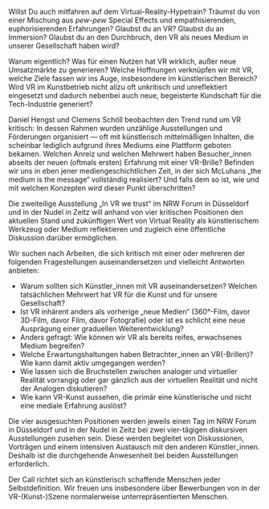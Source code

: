 Willst Du auch mitfahren auf dem Virtual-Reality-Hypetrain? Träumst du von einer Mischung aus *pew-pew* Special Effects und empathisierenden, euphorisierenden Erfahrungen? Glaubst du an VR? Glaubst du an Immersion? Glaubst du an den Durchbruch, den VR als neues Medium in unserer Gesellschaft haben wird?

Warum eigentlich? Was für einen Nutzen hat VR wirklich, außer neue Umsatzmärkte zu generieren? Welche Hoffnungen verknüpfen wir mit VR, welche Ziele fassen wir ins Auge, insbesondere im künstlerischen Bereich? Wird VR im Kunstbetrieb nicht allzu oft unkritisch und unreflektiert eingesetzt und dadurch nebenbei auch neue, begeisterte Kundschaft für die Tech-Industrie generiert?

Daniel Hengst und Clemens Schöll beobachten den Trend rund um VR kritisch: In dessen Rahmen wurden unzählige Ausstellungen und Förderungen organisiert — oft mit künstlerisch mittelmäßigen Inhalten, die scheinbar lediglich aufgrund ihres Mediums eine Plattform geboten bekamen. Welchen Anreiz und welchen Mehrwert haben Besucher_innen abseits der neuen (oftmals ersten) Erfahrung mit einer VR-Brille? Befinden wir uns in eben jener mediengeschichtlichen Zeit, in der sich McLuhans „the medium is the message“ vollständig realisiert? Und falls dem so ist, wie und mit welchen Konzepten wird dieser Punkt überschritten?

Die zweiteilige Ausstellung „In VR we trust“ im NRW Forum in Düsseldorf und in der Nudel in Zeitz will anhand von vier kritischen Positionen den aktuellen Stand und zukünftigen Wert von Virtual Reality als künstlerischem Werkzeug oder Medium reflektieren und zugleich eine öffentliche Diskussion darüber ermöglichen.

Wir suchen nach Arbeiten, die sich kritisch mit einer oder mehreren der folgenden Fragestellungen auseinandersetzen und vielleicht Antworten anbieten:

- Warum sollten sich Künstler_innen mit VR auseinandersetzen? Welchen tatsächlichen Mehrwert hat VR für die Kunst und für unsere Gesellschaft?
- Ist VR inhärent anders als vorherige „neue Medien“ (360°-Film, davor 3D-Film, davor Film, davor Fotografie) oder ist es schlicht eine neue Ausprägung einer graduellen Weiterentwicklung?
- Anders gefragt: Wie können wir VR als bereits reifes, erwachsenes Medium begreifen?
- Welche Erwartungshaltungen haben Betrachter_innen an VR(-Brillen)? Wie kann damit aktiv umgegangen werden?
- Wie lassen sich die Bruchstellen zwischen analoger und virtueller Realität vorrangig oder gar gänzlich aus der virtuellen Realität und nicht der Analogen diskutieren?
- Wie kann VR-Kunst aussehen, die primär eine künstlerische und nicht eine mediale Erfahrung auslöst?

Die vier ausgesuchten Positionen werden jeweils einen Tag im NRW Forum in Düsseldorf und in der Nudel in Zeitz bei zwei vier-tägigen diskursiven Ausstellungen zusehen sein. Diese werden begleitet von Diskussionen, Vorträgen und einem intensiven Austausch mit den anderen Künstler_innen. Deshalb ist die durchgehende Anwesenheit bei beiden Ausstellungen erforderlich.

Der Call richtet sich an künstlerisch schaffende Menschen jeder Selbstdefinition. Wir freuen uns insbesondere über Bewerbungen von in der VR-(Kunst-)Szene normalerweise unterrepräsentierten Menschen.
